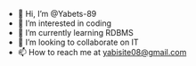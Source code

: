 - 👋 Hi, I’m @Yabets-89
- 👀 I’m interested in coding
- 🌱 I’m currently learning RDBMS
- 💞️ I’m looking to collaborate on IT 
- 📫 How to reach me at yabisite08@gmail.com

<!---
Yabets-89/Yabets-89 is a ✨ special ✨ repository because its `README.md` (this file) appears on your GitHub profile.
You can click the Preview link to take a look at your changes.
--->
